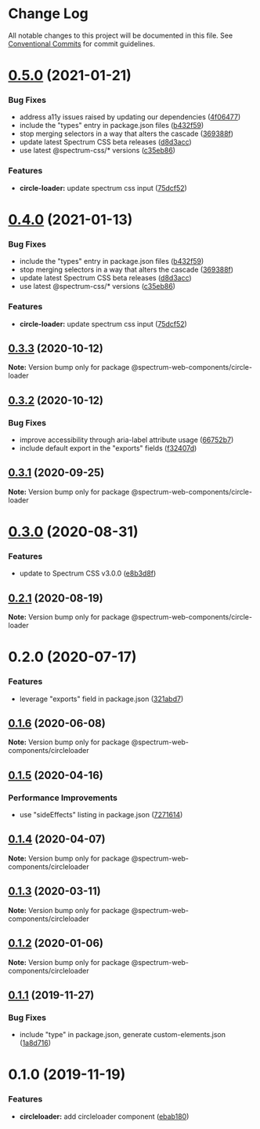 # Change Log

All notable changes to this project will be documented in this file.
See [Conventional Commits](https://conventionalcommits.org) for commit guidelines.

# [0.5.0](https://github.com/adobe/spectrum-web-components/compare/@spectrum-web-components/circle-loader@0.3.3...@spectrum-web-components/circle-loader@0.5.0) (2021-01-21)

### Bug Fixes

-   address a11y issues raised by updating our dependencies ([4f06477](https://github.com/adobe/spectrum-web-components/commit/4f0647782eea7fdd85560e1bcb2f8b892f30bc33))
-   include the "types" entry in package.json files ([b432f59](https://github.com/adobe/spectrum-web-components/commit/b432f5982b3b79f80af12f6d0312cbe2285e608b))
-   stop merging selectors in a way that alters the cascade ([369388f](https://github.com/adobe/spectrum-web-components/commit/369388f8cc147543891087991c569f849ddb9b38))
-   update latest Spectrum CSS beta releases ([d8d3acc](https://github.com/adobe/spectrum-web-components/commit/d8d3acc86de31e58219db6ba2a9d045b83cbe103))
-   use latest @spectrum-css/\* versions ([c35eb86](https://github.com/adobe/spectrum-web-components/commit/c35eb86defd89a0c36b5ea186f6d40f20851b5e5))

### Features

-   **circle-loader:** update spectrum css input ([75dcf52](https://github.com/adobe/spectrum-web-components/commit/75dcf5288c0c56b922a986352503a8de64819223))

# [0.4.0](https://github.com/adobe/spectrum-web-components/compare/@spectrum-web-components/circle-loader@0.3.3...@spectrum-web-components/circle-loader@0.4.0) (2021-01-13)

### Bug Fixes

-   include the "types" entry in package.json files ([b432f59](https://github.com/adobe/spectrum-web-components/commit/b432f5982b3b79f80af12f6d0312cbe2285e608b))
-   stop merging selectors in a way that alters the cascade ([369388f](https://github.com/adobe/spectrum-web-components/commit/369388f8cc147543891087991c569f849ddb9b38))
-   update latest Spectrum CSS beta releases ([d8d3acc](https://github.com/adobe/spectrum-web-components/commit/d8d3acc86de31e58219db6ba2a9d045b83cbe103))
-   use latest @spectrum-css/\* versions ([c35eb86](https://github.com/adobe/spectrum-web-components/commit/c35eb86defd89a0c36b5ea186f6d40f20851b5e5))

### Features

-   **circle-loader:** update spectrum css input ([75dcf52](https://github.com/adobe/spectrum-web-components/commit/75dcf5288c0c56b922a986352503a8de64819223))

## [0.3.3](https://github.com/adobe/spectrum-web-components/compare/@spectrum-web-components/circle-loader@0.3.2...@spectrum-web-components/circle-loader@0.3.3) (2020-10-12)

**Note:** Version bump only for package @spectrum-web-components/circle-loader

## [0.3.2](https://github.com/adobe/spectrum-web-components/compare/@spectrum-web-components/circle-loader@0.3.1...@spectrum-web-components/circle-loader@0.3.2) (2020-10-12)

### Bug Fixes

-   improve accessibility through aria-label attribute usage ([66752b7](https://github.com/adobe/spectrum-web-components/commit/66752b762604ff80d191172b315d2ef20bd6081d))
-   include default export in the "exports" fields ([f32407d](https://github.com/adobe/spectrum-web-components/commit/f32407d7bbfd18e72c35b6f27740549e79957858))

## [0.3.1](https://github.com/adobe/spectrum-web-components/compare/@spectrum-web-components/circle-loader@0.3.0...@spectrum-web-components/circle-loader@0.3.1) (2020-09-25)

**Note:** Version bump only for package @spectrum-web-components/circle-loader

# [0.3.0](https://github.com/adobe/spectrum-web-components/compare/@spectrum-web-components/circle-loader@0.2.1...@spectrum-web-components/circle-loader@0.3.0) (2020-08-31)

### Features

-   update to Spectrum CSS v3.0.0 ([e8b3d8f](https://github.com/adobe/spectrum-web-components/commit/e8b3d8f75c77c04b4d7af126b91b0f6ad2a40742))

## [0.2.1](https://github.com/adobe/spectrum-web-components/compare/@spectrum-web-components/circle-loader@0.2.0...@spectrum-web-components/circle-loader@0.2.1) (2020-08-19)

**Note:** Version bump only for package @spectrum-web-components/circle-loader

# 0.2.0 (2020-07-17)

### Features

-   leverage "exports" field in package.json ([321abd7](https://github.com/adobe/spectrum-web-components/commit/321abd7b7e78ccd9157cff75a1fa3dbd06e81f79))

## [0.1.6](https://github.com/adobe/spectrum-web-components/compare/@spectrum-web-components/circleloader@0.1.5...@spectrum-web-components/circleloader@0.1.6) (2020-06-08)

**Note:** Version bump only for package @spectrum-web-components/circleloader

## [0.1.5](https://github.com/adobe/spectrum-web-components/compare/@spectrum-web-components/circleloader@0.1.4...@spectrum-web-components/circleloader@0.1.5) (2020-04-16)

### Performance Improvements

-   use "sideEffects" listing in package.json ([7271614](https://github.com/adobe/spectrum-web-components/commit/7271614c0ca3ccf3566583bb59467eb15a6199cd))

## [0.1.4](https://github.com/adobe/spectrum-web-components/compare/@spectrum-web-components/circleloader@0.1.3...@spectrum-web-components/circleloader@0.1.4) (2020-04-07)

**Note:** Version bump only for package @spectrum-web-components/circleloader

## [0.1.3](https://github.com/adobe/spectrum-web-components/compare/@spectrum-web-components/circleloader@0.1.2...@spectrum-web-components/circleloader@0.1.3) (2020-03-11)

**Note:** Version bump only for package @spectrum-web-components/circleloader

## [0.1.2](https://github.com/adobe/spectrum-web-components/compare/@spectrum-web-components/circleloader@0.1.1...@spectrum-web-components/circleloader@0.1.2) (2020-01-06)

**Note:** Version bump only for package @spectrum-web-components/circleloader

## [0.1.1](https://github.com/adobe/spectrum-web-components/compare/@spectrum-web-components/circleloader@0.1.0...@spectrum-web-components/circleloader@0.1.1) (2019-11-27)

### Bug Fixes

-   include "type" in package.json, generate custom-elements.json ([1a8d716](https://github.com/adobe/spectrum-web-components/commit/1a8d716))

# 0.1.0 (2019-11-19)

### Features

-   **circleloader:** add circleloader component ([ebab180](https://github.com/adobe/spectrum-web-components/commit/ebab180))
